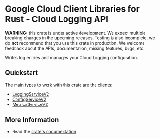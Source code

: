 # Google Cloud Client Libraries for Rust - Cloud Logging API

<!-- Code generated by sidekick. DO NOT EDIT. -->

**WARNING:** this crate is under active development. We expect multiple breaking
changes in the upcoming releases. Testing is also incomplete, we do **not**
recommend that you use this crate in production. We welcome feedback about the
APIs, documentation, missing features, bugs, etc.

Writes log entries and manages your Cloud Logging configuration.

## Quickstart

The main types to work with this crate are the clients:

* [LoggingServiceV2](https://docs.rs/google-cloud-logging-v2/latest/google_cloud_logging_v2/client/struct.LoggingServiceV2.html)
* [ConfigServiceV2](https://docs.rs/google-cloud-logging-v2/latest/google_cloud_logging_v2/client/struct.ConfigServiceV2.html)
* [MetricsServiceV2](https://docs.rs/google-cloud-logging-v2/latest/google_cloud_logging_v2/client/struct.MetricsServiceV2.html)

## More Information

* Read the [crate's documentation](https://docs.rs/google-cloud-logging-v2/latest/google-cloud-logging-v2)
